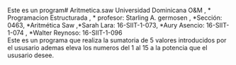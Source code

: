 Este es un program# Aritmetica.saw
Universidad Dominicana O&amp;M , * Programacion Estructurada , * profesor: Starling A. germosen , *Sección: 0463, *Aritmética Saw  ,*Sarah Lara: 16-SIIT-1-073,   *Aury Asencio: 16-SIIT-1-074   , *Walter Reynoso:     16-SIIT-1-096    
Este es un programa que realiza la sumatoria de 5 valores introducidos por el ususario ademas eleva los numeros del 1 al 15 a la potencia que el ususario desee.
